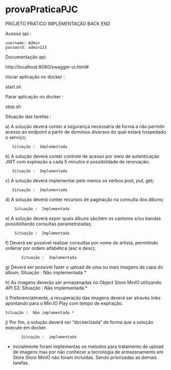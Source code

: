 # provaPraticaPJC
PROJETO PRÁTICO IMPLEMENTAÇÃO BACK END 

Acesso api :

	username: Admin
	password: admin123 

Documentação api:

http://localhost:8080/swagger-ui.html#

iniciar aplicação no docker :

start.sh

Parar aplicação no docker :

stop.sh


Situação das tarefas :

a) A solução deverá conter a segurança necessária de forma a não permitir
acesso ao endpoint a partir de domínios diversos do qual estará hospedado o
serviço;

       Situação :  Implementada

b) A solução deverá conter controle de acesso por meio de autenticação JWT
com expiração a cada 5 minutos e possibilidade de renovação;

       Situação :  Implementada

c) A solução deverá implementar pelo menos os verbos post, put, get;

       Situação :  Implementada

d) A solução deverá conter recursos de paginação na consulta dos álbuns;

        Situação :  Implementada

e) A solução deverá expor quais álbuns são/tem os cantores e/ou bandas
possibilitando consultas parametrizadas;

        Situação :  Implementada

f) Deverá ser possível realizar consultas por nome do artista, permitindo ordenar
por ordem alfabética (asc e desc);

           Situação :  Implementada

g) Deverá ser possível fazer o upload de uma ou mais imagens da capa do
álbum;
    Situação :  Não implementada *

h) As imagens deverão ser armazenadas no ​Object Store MinIO utilizando API
S3;
    Situação :  Não implementada *

i) Preferencialmente, a recuperação das imagens deverá ser através links
apontando para o Min.IO Play com tempo de expiração.

    Situação :  Não implementada *

j) Por fim, a solução deverá ser “dockerizada” de forma que a solução execute
em docker.

           Situação :  implementada

*  Inicialmente foram implementas os metodos para tratamento de upload de imagens mas por não conhecer a tecnologia de armazenamento em Store  Store MinIO não foram incluidas. Sendo priorizadas as demais tarefas.

